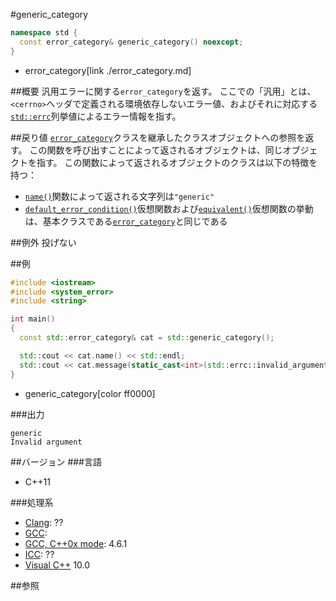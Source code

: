 #generic_category
```cpp
namespace std {
  const error_category& generic_category() noexcept;
}
```
* error_category[link ./error_category.md]

##概要
汎用エラーに関する`error_category`を返す。
ここでの「汎用」とは、`<cerrno>`ヘッダで定義される環境依存しないエラー値、およびそれに対応する[`std::errc`](./errc.md)列挙値によるエラー情報を指す。


##戻り値
[`error_category`](./error_category.md)クラスを継承したクラスオブジェクトへの参照を返す。 
この関数を呼び出すことによって返されるオブジェクトは、同じオブジェクトを指す。 
この関数によって返されるオブジェクトのクラスは以下の特徴を持つ：

- [`name()`](./error_category/name.md)関数によって返される文字列は`"generic"`
- [`default_error_condition()`](./error_category/default_error_condition.md)仮想関数および[`equivalent()`](./error_category/equivalent.md)仮想関数の挙動は、基本クラスである[`error_category`](./error_category.md)と同じである


##例外
投げない


##例
```cpp
#include <iostream>
#include <system_error>
#include <string>

int main()
{
  const std::error_category& cat = std::generic_category();

  std::cout << cat.name() << std::endl;
  std::cout << cat.message(static_cast<int>(std::errc::invalid_argument)) << std::endl;
}
```
* generic_category[color ff0000]

###出力
```
generic
Invalid argument
```

##バージョン
###言語
- C++11

###処理系
- [Clang](/implementation#clang.md): ??
- [GCC](/implementation#gcc.md): 
- [GCC, C++0x mode](/implementation#gcc.md): 4.6.1
- [ICC](/implementation#icc.md): ??
- [Visual C++](/implementation#visual_cpp.md) 10.0


##参照
